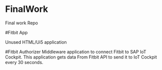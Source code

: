 # FinalWork
Final work Repo


#Fitbit App

Unused HTML/Ui5 application

#Fitbit Authorizer
Middleware application to connect Fitbit to SAP IoT Cockpit.
This application gets data From Fitbit API to send it to IoT Cockpit every 30 seconds.

